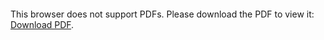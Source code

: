<object data="https://werderame.github.io/assets/img/readme_file_packaging_fee_github.pdf" type="application/pdf" width="700px" height="700px">
    <embed src="https://werderame.github.io/assets/img/readme_file_packaging_fee_github.pdf">
        <p>This browser does not support PDFs. Please download the PDF to view it: <a href="https://werderame.github.io/assets/img/readme_file_packaging_fee_github.pdf">Download PDF</a>.</p>
    </embed>
</object>

